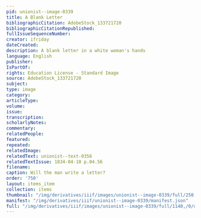 ```yaml
---
pid: unionist--image-0339
title: A Blank Letter
bibliographicCitation: AdobeStock_133721720
bibliographicCitationRepublished: 
fullIssueSequenceNumber: 
creator: ifriday
dateCreated: 
description: A blank letter in a white woman's hands
language: English
publisher: 
IsPartOf: 
rights: Education License - Standard Image
source: AdobeStock_133721720
subject: 
type: image
category: 
articleType: 
volume: 
issue: 
transcription: 
scholarlyNotes: 
commentary: 
relatedPeople: 
featured: 
repeated: 
relatedImage: 
relatedText: unionist--text-0356
relatedTextIssue: 1834-04-10 p.04.56
filename: 
caption: Will the man write a letter?
order: '750'
layout: items_item
collection: items
thumbnail: "/img/derivatives/iiif/images/unionist--image-0339/full/250,/0/default.jpg"
manifest: "/img/derivatives/iiif/unionist--image-0339/manifest.json"
full: "/img/derivatives/iiif/images/unionist--image-0339/full/1140,/0/default.jpg"
---
```

